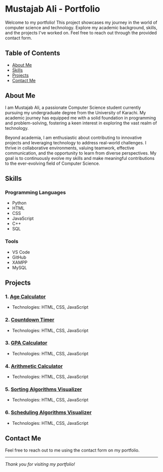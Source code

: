 # Mustajab Ali - Portfolio

Welcome to my portfolio! This project showcases my journey in the world of computer science and technology. Explore my academic background, skills, and the projects I've worked on. Feel free to reach out through the provided contact form. 

## Table of Contents

- [About Me](#about-me)
- [Skills](#skills)
- [Projects](#projects)
- [Contact Me](#contact-me)

## About Me

I am Mustajab Ali, a passionate Computer Science student currently pursuing my undergraduate degree from the University of Karachi. My academic journey has equipped me with a solid foundation in programming and problem-solving, fostering a keen interest in exploring the vast realm of technology.

Beyond academia, I am enthusiastic about contributing to innovative projects and leveraging technology to address real-world challenges. I thrive in collaborative environments, valuing teamwork, effective communication, and the opportunity to learn from diverse perspectives. My goal is to continuously evolve my skills and make meaningful contributions to the ever-evolving field of Computer Science.

## Skills

### Programming Languages
- Python
- HTML
- CSS
- JavaScript
- C++
- SQL

### Tools
- VS Code
- GitHub
- XAMPP
- MySQL

## Projects

### 1. [Age Calculator](https://mustajab01.github.io/Age-Calculator/)
   - Technologies: HTML, CSS, JavaScript

### 2. [Countdown Timer](https://mustajab01.github.io/Countdown-Timer/)
   - Technologies: HTML, CSS, JavaScript

### 3. [GPA Calculator](https://mustajab01.github.io/GPA-Calculator/)
   - Technologies: HTML, CSS, JavaScript

### 4. [Arithmetic Calculator](https://mustajab01.github.io/Calculator/)
   - Technologies: HTML, CSS, JavaScript

### 5. [Sorting Algorithms Visualizer](https://mustajab01.github.io/Algorithms-Web-App/)
   - Technologies: HTML, CSS, JavaScript

### 6. [Scheduling Algorithms Visualizer](https://mustajab01.github.io/OS-Algorithms/)
   - Technologies: HTML, CSS, JavaScript

## Contact Me

Feel free to reach out to me using the contact form on my portfolio.

---

*Thank you for visiting my portfolio!*